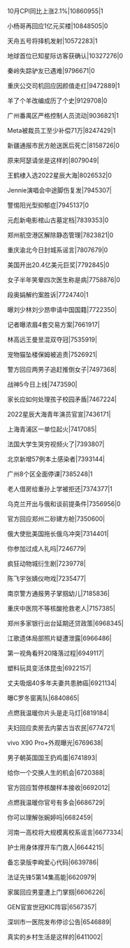 10月CPI同比上涨2.1%|10860955|1

小杨哥再回应1亿元买楼|10848505|0

天舟五号将择机发射|10572283|1

地球首位已知星际访客获确认|10327276|0

秦岭失踪驴友已遇难|9796671|0

重庆公交司机回应因颜值走红|9472889|1

羊了个羊改编成历了个史|9129708|0

广州番禺区严格控制人员流动|9036821|1

Meta被裁员工至少补偿71万|8247429|1

新疆通报市民方舱送医后死亡|8158726|0

原来阿瑟请坐是这样的|8079049|

王鹤棣入选2022星辰大海|8026532|0

Jennie演唱会中途脚伤复发|7945307|

警惕阳光型抑郁症|7945137|0

元彪新电影棺山古墓定档|7839353|0

郑州航空港区解除静态管理|7823821|0

重庆渝北今日封城系谣言|7807679|0

美国开出20.4亿美元巨奖|7792845|0

女子半年笑晕四次医生称是病|7758876|0

段奥娟解约案胜诉|7724740|1

曝刘少林刘少昂申请中国国籍|7722350|

记者曝浓眉4套交易方案|7661917|

林高远王曼昱混双夺冠|7535919|

宠物猫坠楼保姆被追责|7526921|

警方回应两男子追赶推倒女子|7497368|

战神5今日上线|7473590|

家长应如何处理孩子校园矛盾|7467224|

2022星辰大海青年演员官宣|7436171|

上海青浦区一单位起火|7417085|

法国大学生哭穷视频火了|7393807|

北京新增57例本土感染者|7393144|

广州8个区全面停课|7385248|1

老人借房给重孙上学被拒还|7374377|1

乌克兰开出与俄和谈前提条件|7356956|0

官方回应郑州二砂建方舱|7350600|

俄大使批美国拖长俄乌冲突|7314401|

你参加过成人礼吗|7246779|

疯狂动物城衍生剧|7239778|

陈飞宇张婧仪吻戏|7235477|

南京警方通报男子掌掴幼儿|7185836|

重庆中医院不等核酸抢救老人|7157385|

郑州多家银行出台延期还贷政策|6968345|

江歌遗体局部照片疑遭泄露|6966486|

第一视角看歼20降落过程|6949117|

塑料玩具变活体昆虫|6922157|

丈夫吸烟40多年夫妻共患肺癌|6921134|

曝C罗冬窗离队|6840865|

点燃我温暖你片头是走马灯|6819184|

夫妇回应卖房去内蒙古当农民|6774721|

vivo X90 Pro+外观曝光|6769638|

男子朝英国国王扔鸡蛋|6741893|

给你一个交换人生的机会|6720388|

官方回应暂停核酸样本接收|6692012|

点燃我温暖你官号有多会|6686729|

你可以理解张婉婷吗|6682459|

河南一高校将大规模离校系谣言|6677334|

护士用身体撑开车门救人|6644215|

备忘录版李峋爱心代码|6639786|

法证先锋5第14集高能|6620979|

家属回应男童遭上门掌掴|6606226|

GEN官宣世冠KIC阵容|6567357|

深圳市一医院发布停诊公告|6546889|

真实的乡村生活是这样的|6411002|

